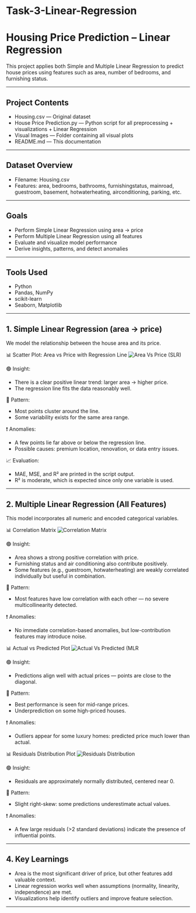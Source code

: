 # Task-3-Linear-Regression
# Housing Price Prediction – Linear Regression

This project applies both Simple and Multiple Linear Regression to predict house prices using features such as area, number of bedrooms, and furnishing status.

---
## Project Contents
- Housing.csv — Original dataset
- House Price Prediction.py — Python script for all preprocessing + visualizations + Linear Regression
- Visual Images — Folder containing all visual plots
- README.md — This documentation


---
## Dataset Overview

- Filename: Housing.csv
- Features: area, bedrooms, bathrooms, furnishingstatus, mainroad, guestroom, basement, hotwaterheating, airconditioning, parking, etc.

---

## Goals

- Perform Simple Linear Regression using area → price
- Perform Multiple Linear Regression using all features
- Evaluate and visualize model performance
- Derive insights, patterns, and detect anomalies

---

## Tools Used

- Python 
- Pandas, NumPy
- scikit-learn
- Seaborn, Matplotlib

---

## 1. Simple Linear Regression (area → price)

We model the relationship between the house area and its price.

📊 Scatter Plot: Area vs Price with Regression Line
![Area Vs Price (SLR)](https://github.com/user-attachments/assets/75cece48-8e77-4e61-a463-913cbdba5260)

🟢 Insight:

- There is a clear positive linear trend: larger area → higher price.
- The regression line fits the data reasonably well.

🔶 Pattern:

- Most points cluster around the line.
- Some variability exists for the same area range.

❗ Anomalies:

- A few points lie far above or below the regression line.
- Possible causes: premium location, renovation, or data entry issues.

📈 Evaluation:

- MAE, MSE, and R² are printed in the script output.
- R² is moderate, which is expected since only one variable is used.

---

## 2. Multiple Linear Regression (All Features)

This model incorporates all numeric and encoded categorical variables.

📊 Correlation Matrix
![Correlation Matrix](https://github.com/user-attachments/assets/f5e94b3d-9bb4-4b66-a05a-c464bfda7538)

🟢 Insight:

- Area shows a strong positive correlation with price.
- Furnishing status and air conditioning also contribute positively.
- Some features (e.g., guestroom, hotwaterheating) are weakly correlated individually but useful in combination.

🔶 Pattern:

- Most features have low correlation with each other — no severe multicollinearity detected.

❗ Anomalies:

- No immediate correlation-based anomalies, but low-contribution features may introduce noise.

📊 Actual vs Predicted Plot
![Actual Vs Predicted (MLR](https://github.com/user-attachments/assets/f05d1f1e-ef6d-47d1-a81b-caab99fcaeea)

🟢 Insight:

- Predictions align well with actual prices — points are close to the diagonal.

🔶 Pattern:

- Best performance is seen for mid-range prices.
- Underprediction on some high-priced houses.

❗ Anomalies:

- Outliers appear for some luxury homes: predicted price much lower than actual.

📊 Residuals Distribution Plot
![Residuals Distribution](https://github.com/user-attachments/assets/f7ef56ae-1f1c-4b7a-b80e-eccd00ca2e73)

🟢 Insight:

- Residuals are approximately normally distributed, centered near 0.

🔶 Pattern:

- Slight right-skew: some predictions underestimate actual values.

❗ Anomalies:

- A few large residuals (>2 standard deviations) indicate the presence of influential points.

---

## 4. Key Learnings

- Area is the most significant driver of price, but other features add valuable context.
- Linear regression works well when assumptions (normality, linearity, independence) are met.
- Visualizations help identify outliers and improve feature selection.

---
